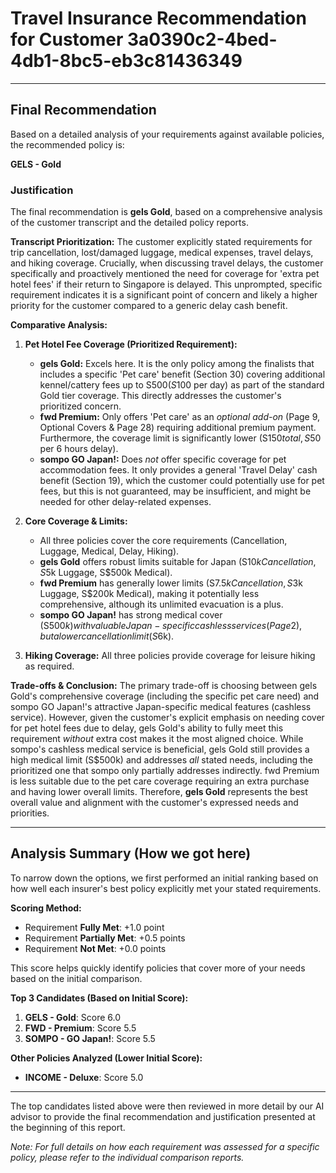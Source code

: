 # Travel Insurance Recommendation for Customer 3a0390c2-4bed-4db1-8bc5-eb3c81436349

---

## Final Recommendation
Based on a detailed analysis of your requirements against available policies, the recommended policy is:

**GELS - Gold**

### Justification
The final recommendation is **gels Gold**, based on a comprehensive analysis of the customer transcript and the detailed policy reports.

**Transcript Prioritization:** The customer explicitly stated requirements for trip cancellation, lost/damaged luggage, medical expenses, travel delays, and hiking coverage. Crucially, when discussing travel delays, the customer specifically and proactively mentioned the need for coverage for 'extra pet hotel fees' if their return to Singapore is delayed. This unprompted, specific requirement indicates it is a significant point of concern and likely a higher priority for the customer compared to a generic delay cash benefit.

**Comparative Analysis:**
1.  **Pet Hotel Fee Coverage (Prioritized Requirement):** 
    *   **gels Gold:** Excels here. It is the only policy among the finalists that includes a specific 'Pet care' benefit (Section 30) covering additional kennel/cattery fees up to S$500 (S$100 per day) as part of the standard Gold tier coverage. This directly addresses the customer's prioritized concern.
    *   **fwd Premium:** Only offers 'Pet care' as an *optional add-on* (Page 9, Optional Covers & Page 28) requiring additional premium payment. Furthermore, the coverage limit is significantly lower (S$150 total, S$50 per 6 hours delay).
    *   **sompo GO Japan!:** Does *not* offer specific coverage for pet accommodation fees. It only provides a general 'Travel Delay' cash benefit (Section 19), which the customer could potentially use for pet fees, but this is not guaranteed, may be insufficient, and might be needed for other delay-related expenses.

2.  **Core Coverage & Limits:**
    *   All three policies cover the core requirements (Cancellation, Luggage, Medical, Delay, Hiking).
    *   **gels Gold** offers robust limits suitable for Japan (S$10k Cancellation, S$5k Luggage, S$500k Medical).
    *   **fwd Premium** has generally lower limits (S$7.5k Cancellation, S$3k Luggage, S$200k Medical), making it potentially less comprehensive, although its unlimited evacuation is a plus.
    *   **sompo GO Japan!** has strong medical cover (S$500k) with valuable Japan-specific cashless services (Page 2), but a lower cancellation limit (S$6k).

3.  **Hiking Coverage:** All three policies provide coverage for leisure hiking as required.

**Trade-offs & Conclusion:** The primary trade-off is choosing between gels Gold's comprehensive coverage (including the specific pet care need) and sompo GO Japan!'s attractive Japan-specific medical features (cashless service). However, given the customer's explicit emphasis on needing cover for pet hotel fees due to delay, gels Gold's ability to fully meet this requirement *without* extra cost makes it the most aligned choice. While sompo's cashless medical service is beneficial, gels Gold still provides a high medical limit (S$500k) and addresses *all* stated needs, including the prioritized one that sompo only partially addresses indirectly. fwd Premium is less suitable due to the pet care coverage requiring an extra purchase and having lower overall limits. Therefore, **gels Gold** represents the best overall value and alignment with the customer's expressed needs and priorities.

---

## Analysis Summary (How we got here)
To narrow down the options, we first performed an initial ranking based on how well each insurer's best policy explicitly met your stated requirements.

**Scoring Method:**
- Requirement **Fully Met**: +1.0 point
- Requirement **Partially Met**: +0.5 points
- Requirement **Not Met**: +0.0 points

This score helps quickly identify policies that cover more of your needs based on the initial comparison.

**Top 3 Candidates (Based on Initial Score):**
1. **GELS - Gold**: Score 6.0
2. **FWD - Premium**: Score 5.5
3. **SOMPO - GO Japan!**: Score 5.5

**Other Policies Analyzed (Lower Initial Score):**
- **INCOME - Deluxe**: Score 5.0

---

The top candidates listed above were then reviewed in more detail by our AI advisor to provide the final recommendation and justification presented at the beginning of this report.

*Note: For full details on how each requirement was assessed for a specific policy, please refer to the individual comparison reports.*